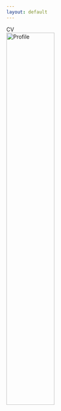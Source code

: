```yaml
---
layout: default
---
```

CV  
<img src="./assets/images/researchgate.jpg" alt="Profile" style="width: 50%; height: auto;">


